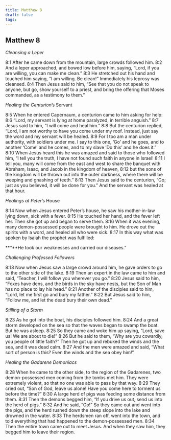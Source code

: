 ```yaml
---
title: Matthew 8
draft: false
tags:
---
```


## Matthew 8
_Cleansing a Leper_

8:1 After he came down from the mountain, large crowds followed him. 8:2 And a leper approached, and bowed low before him, saying, “Lord, if you are willing, you can make me clean.” 8:3 He stretched out his hand and touched him saying, “I am willing. Be clean!” Immediately his leprosy was cleansed. 8:4 Then Jesus said to him, “See that you do not speak to anyone, but go, show yourself to a priest, and bring the offering that Moses commanded, as a testimony to them.”

_Healing the Centurion_’s Servant

8:5 When he entered Capernaum, a centurion came to him asking for help: 8:6 “Lord, my servant is lying at home paralyzed, in terrible anguish.” 8:7 Jesus said to him, “I will come and heal him.” 8:8 But the centurion replied, “Lord, I am not worthy to have you come under my roof. Instead, just say the word and my servant will be healed. 8:9 For I too am a man under authority, with soldiers under me. I say to this one, ‘Go’ and he goes, and to another ‘Come’ and he comes, and to my slave ‘Do this’ and he does it.” 8:10 When Jesus heard this he was amazed and said to those who followed him, “I tell you the truth, I have not found such faith in anyone in Israel! 8:11 I tell you, many will come from the east and west to share the banquet with Abraham, Isaac, and Jacob in the kingdom of heaven, 8:12 but the sons of the kingdom will be thrown out into the outer darkness, where there will be weeping and gnashing of teeth.” 8:13 Then Jesus said to the centurion, “Go; just as you believed, it will be done for you.” And the servant was healed at that hour.

_Healings at Peter_’s House

8:14 Now when Jesus entered Peter’s house, he saw his mother-in-law lying down, sick with a fever. 8:15 He touched her hand, and the fever left her. Then she got up and began to serve them. 8:16 When it was evening, many demon-possessed people were brought to him. He drove out the spirits with a word, and healed all who were sick. 8:17 In this way what was spoken by Isaiah the prophet was fulfilled:

**_“_**He took our weaknesses and carried our diseases.”

_Challenging Professed Followers_

8:18 Now when Jesus saw a large crowd around him, he gave orders to go to the other side of the lake. 8:19 Then an expert in the law came to him and said, “Teacher, I will follow you wherever you go.” 8:20 Jesus said to him, “Foxes have dens, and the birds in the sky have nests, but the Son of Man has no place to lay his head.” 8:21 Another of the disciples said to him, “Lord, let me first go and bury my father.” 8:22 But Jesus said to him, “Follow me, and let the dead bury their own dead.”

_Stilling of a Storm_

8:23 As he got into the boat, his disciples followed him. 8:24 And a great storm developed on the sea so that the waves began to swamp the boat. But he was asleep. 8:25 So they came and woke him up saying, “Lord, save us! We are about to die!” 8:26 But he said to them, “Why are you cowardly, you people of little faith?” Then he got up and rebuked the winds and the sea, and it was dead calm. 8:27 And the men were amazed and said, “What sort of person is this? Even the winds and the sea obey him!”

_Healing the Gadarene Demoniacs_

8:28 When he came to the other side, to the region of the Gadarenes, two demon-possessed men coming from the tombs met him. They were extremely violent, so that no one was able to pass by that way. 8:29 They cried out, “Son of God, leave us alone! Have you come here to torment us before the time?” 8:30 A large herd of pigs was feeding some distance from them. 8:31 Then the demons begged him, “If you drive us out, send us into the herd of pigs.” 8:32 And he said, “Go!” So they came out and went into the pigs, and the herd rushed down the steep slope into the lake and drowned in the water. 8:33 The herdsmen ran off, went into the town, and told everything that had happened to the demon-possessed men. 8:34 Then the entire town came out to meet Jesus. And when they saw him, they begged him to leave their region.
